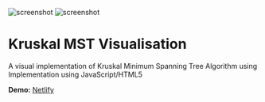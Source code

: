 ![screenshot](https://i.imgur.com/JBl7bEN.gif)
![screenshot](https://i.imgur.com/PA83JEE.gif)


# Kruskal MST Visualisation
A visual implementation of Kruskal Minimum Spanning Tree Algorithm using Implementation using JavaScript/HTML5

**Demo:** [Netlify](https://vigilant-brattain-609a5d.netlify.com/)


